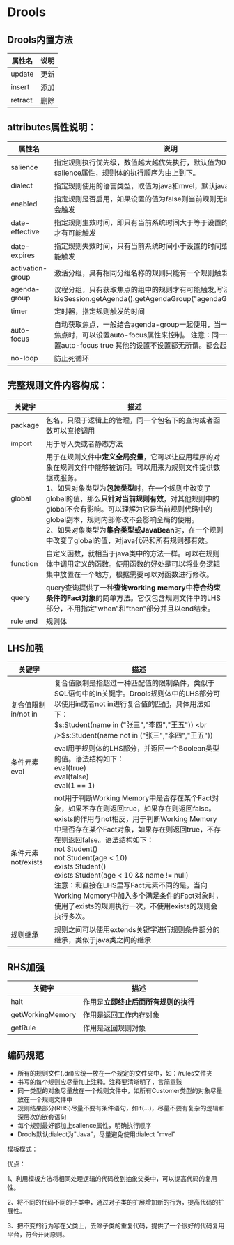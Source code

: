 # Drools

## Drools内置方法

| 属性名  | 说明 |
| ------- | ---- |
| update  | 更新 |
| insert  | 添加 |
| retract | 删除 |



## attributes属性说明：

| 属性名           | 说明                                                         |
| ---------------- | ------------------------------------------------------------ |
| salience         | 指定规则执行优先级，数值越大越优先执行，默认值为0，如果不设置salience属性，规则体的执行顺序为由上到下。 |
| dialect          | 指定规则使用的语言类型，取值为java和mvel，默认java           |
| enabled          | 指定规则是否启用，如果设置的值为false则当前规则无论是否匹配成功都不会触发 |
| date-effective   | 指定规则生效时间，即只有当前系统时间大于等于设置的时间或者日期规则才有可能触发 |
| date-expires     | 指定规则失效时间，只有当前系统时间小于设置的时间或者日期规则才有可能触发 |
| activation-group | 激活分组，具有相同分组名称的规则只能有一个规则触发           |
| agenda-group     | 议程分组，只有获取焦点的组中的规则才有可能触发,写法：kieSession.getAgenda().getAgendaGroup("agendaGroup").setFocus(); |
| timer            | 定时器，指定规则触发的时间                                   |
| auto-focus       | 自动获取焦点，一般结合agenda-group一起使用，当一个议程分组未获取焦点时，可以设置auto-focus属性来控制。 注意：同一个组，只要有个设置auto-focus true 其他的设置不设置都无所谓。都会起作用的 |
| no-loop          | 防止死循环                                                   |



## 完整规则文件内容构成：

| 关键字   | 描述                                                         |
| -------- | ------------------------------------------------------------ |
| package  | 包名，只限于逻辑上的管理，同一个包名下的查询或者函数可以直接调用 |
| import   | 用于导入类或者静态方法                                       |
| global   | 用于在规则文件中**定义全局变量**，它可以让应用程序的对象在规则文件中能够被访问。可以用来为规则文件提供数据或服务。<br />1、如果对象类型为**包装类型**时，在一个规则中改变了global的值，那么**只针对当前规则有效**，对其他规则中的global不会有影响。可以理解为它是当前规则代码中的global副本，规则内部修改不会影响全局的使用。<br />2、如果对象类型为**集合类型或JavaBean**时，在一个规则中改变了global的值，对java代码和所有规则都有效。 |
| function | 自定义函数，就相当于java类中的方法一样。可以在规则体中调用定义的函数。使用函数的好处是可以将业务逻辑集中放置在一个地方，根据需要可以对函数进行修改。 |
| query    | query查询提供了一种**查询working memory中符合约束条件的Fact对象**的简单方法。它仅包含规则文件中的LHS部分，不用指定“when”和“then”部分并且以end结束。 |
| rule end | 规则体                                                       |



## LHS加强

| 关键字              | 描述                                                         |
| ------------------- | ------------------------------------------------------------ |
| 复合值限制in/not in | 复合值限制是指超过一种匹配值的限制条件，类似于SQL语句中的in关键字。Drools规则体中的LHS部分可以使用in或者not in进行复合值的匹配，具体用法如下：<br />$s:Student(name in ("张三","李四","王五")) <br />$s:Student(name not in ("张三","李四","王五")) |
| 条件元素eval        | eval用于规则体的LHS部分，并返回一个Boolean类型的值。语法结构如下：<br />eval(true)<br />eval(false)<br />eval(1 == 1) |
| 条件元素not/exists  | not用于判断Working Memory中是否存在某个Fact对象，如果不存在则返回true，如果存在则返回false。exists的作用与not相反，用于判断Working Memory中是否存在某个Fact对象，如果存在则返回true，不存在则返回false。语法结构如下：<br />not Student()<br />not Student(age < 10)<br />exists Student()<br />exists Student(age < 10 && name != null)<br />注意：和直接在LHS里写Fact元素不同的是，当向Working Memory中加入多个满足条件的Fact对象时，使用了exists的规则执行一次，不使用exists的规则会执行多次。 |
| 规则继承            | 规则之间可以使用extends关键字进行规则条件部分的继承，类似于java类之间的继承 |



## RHS加强

| 关键字           | 描述                                 |
| ---------------- | ------------------------------------ |
| halt             | 作用是**立即终止后面所有规则的执行** |
| getWorkingMemory | 作用是返回工作内存对象               |
| getRule          | 作用是返回规则对象                   |



## 编码规范

- 所有的规则文件(.drl)应统一放在一个规定的文件夹中，如：/rules文件夹
- 书写的每个规则应尽量加上注释。注释要清晰明了，言简意赅
- 同一类型的对象尽量放在一个规则文件中，如所有Customer类型的对象尽量放在一个规则文件中
- 规则结果部分(RHS)尽量不要有条件语句，如if(...)，尽量不要有复杂的逻辑和深层次的嵌套语句
- 每个规则最好都加上salience属性，明确执行顺序
- Drools默认dialect为"Java"，尽量避免使用dialect "mvel"

























模板模式：

优点：

1、利用模板方法将相同处理逻辑的代码放到抽象父类中，可以提高代码的复用性。

2、将不同的代码不同的子类中，通过对子类的扩展增加新的行为，提高代码的扩展性。

3、把不变的行为写在父类上，去除子类的重复代码，提供了一个很好的代码复用平台，符合开闭原则。
